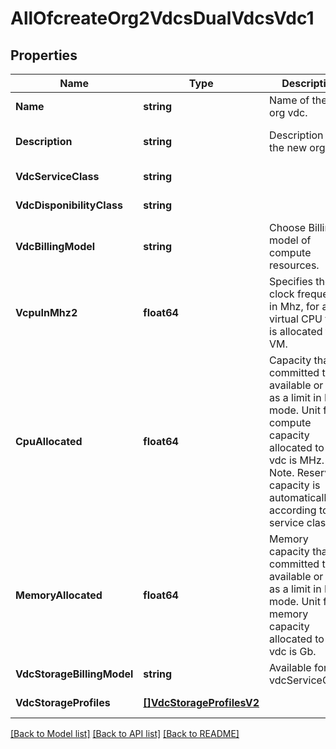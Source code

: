 # AllOfcreateOrg2VdcsDualVdcsVdc1

## Properties
Name | Type | Description | Notes
------------ | ------------- | ------------- | -------------
**Name** | **string** | Name of the new org vdc. | [default to null]
**Description** | **string** | Description of the new org vdc. | [optional] [default to null]
**VdcServiceClass** | **string** |  | [default to null]
**VdcDisponibilityClass** | **string** |  | [default to null]
**VdcBillingModel** | **string** | Choose Billing model of compute resources. | [default to null]
**VcpuInMhz2** | **float64** | Specifies the clock frequency, in Mhz, for any virtual CPU that is allocated to a VM. | [default to 2200]
**CpuAllocated** | **float64** | Capacity that is committed to be available or used as a limit in PAYG mode. Unit for compute capacity allocated to this vdc is MHz. Note. Reserved capacity is automatically set according to the service class. | [default to null]
**MemoryAllocated** | **float64** | Memory capacity that is committed to be available or used as a limit in PAYG mode. Unit for memory capacity allocated to this vdc is Gb. | [default to null]
**VdcStorageBillingModel** | **string** | Available for all vdcServiceClass. | [default to null]
**VdcStorageProfiles** | [**[]VdcStorageProfilesV2**](vdcStorageProfilesV2.md) |  | [default to null]

[[Back to Model list]](../README.md#documentation-for-models) [[Back to API list]](../README.md#documentation-for-api-endpoints) [[Back to README]](../README.md)


